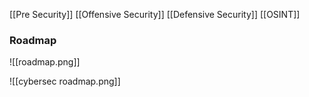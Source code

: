 [[Pre Security]]
[[Offensive Security]]
[[Defensive Security]]
[[OSINT]]

### Roadmap

![[roadmap.png]]

![[cybersec roadmap.png]]